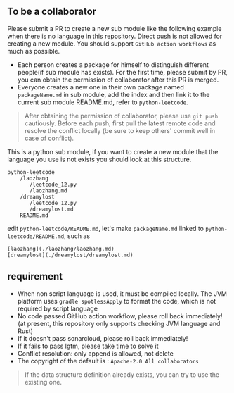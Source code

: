 To be a collaborator
---

Please submit a PR to create a new sub module like the following example when there is no language in this repository. 
Direct push is not allowed for creating a new module. You should support `GitHub action workflows` as much as possible. 

* Each person creates a package for himself to distinguish different people(if sub module has exists). 
For the first time, please submit by PR, you can obtain the permission of collaborator after this PR is merged.
* Everyone creates a new one in their own package named `packageName.md` in sub module, add the index and then link it to the current sub module README.md, refer to `python-leetcode`.

> After obtaining the permission of collaborator, please use `git push` cautiously. Before each push, first pull the latest remote code and resolve the conflict locally (be sure to keep others' commit well in case of conflict).

This is a python sub module, if you want to create a new module that the language you use is not exists you should look at this structure.

```
python-leetcode
    /laozhang   
       /leetcode_12.py  
       /laozhang.md
    /dreamylost 
       /leetcode_12.py
       /dreamylost.md
    README.md
```

edit `python-leetcode/README.md`, let's make `packageName.md` linked to `python-leetcode/README.md`, such as

```
[laozhang](./laozhang/laozhang.md)
[dreamylost](./dreamylost/dreamylost.md)
```

## requirement

* When non script language is used, it must be compiled locally. The JVM platform uses `gradle spotlessApply` to format the code, which is not required by script language
* No code passed GitHub action workflow, please roll back immediately! (at present, this repository only supports checking JVM language and Rust)
* If it doesn't pass sonarcloud, please roll back immediately!
* If it fails to pass lgtm, please take time to solve it
* Conflict resolution: only append is allowed, not delete
* The copyright of the default is : `Apache-2.0 All collaborators`

> If the data structure definition already exists, you can try to use the existing one.